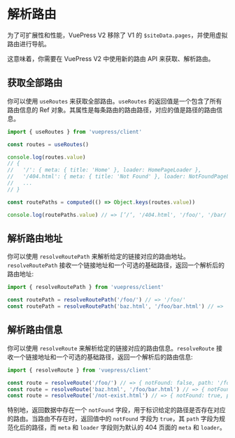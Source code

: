 # 解析路由

为了可扩展性和性能，VuePress V2 移除了 V1 的 `$siteData.pages`，并使用虚拟路由进行导航。

这意味着，你需要在 VuePress V2 中使用新的路由 API 来获取、解析路由。

## 获取全部路由

你可以使用 `useRoutes` 来获取全部路由。`useRoutes` 的返回值是一个包含了所有路由信息的 Ref 对象。其属性是每条路由的路由路径，对应的值是路径的路由信息。

```ts
import { useRoutes } from 'vuepress/client'

const routes = useRoutes()

console.log(routes.value)
// {
//   '/': { meta: { title: 'Home' }, loader: HomePageLoader },
//   '/404.html': { meta: { title: 'Not Found' }, loader: NotFoundPageLoader },
//   ...
// }

const routePaths = computed(() => Object.keys(routes.value))

console.log(routePaths.value) // => [’/‘, '/404.html', '/foo/', '/bar/', ...]
```

## 解析路由地址

你可以使用 `resolveRoutePath` 来解析给定的链接对应的路由地址。`resolveRoutePath` 接收一个链接地址和一个可选的基础路径，返回一个解析后的路由地址:

```ts
import { resolveRoutePath } from 'vuepress/client'

const routePath = resolveRoutePath('/foo/') // => '/foo/'
const routePath = resolveRoutePath('baz.html', '/foo/bar.html') // => '/foo/baz.html'
```

## 解析路由信息

你可以使用 `resolveRoute` 来解析给定的链接对应的路由信息。`resolveRoute` 接收一个链接地址和一个可选的基础路径，返回一个解析后的路由信息:

```ts
import { resolveRoute } from 'vuepress/client'

const route = resolveRoute('/foo/') // => { notFound: false, path: '/foo/', meta: { title: 'Foo' }, loader: FooPageLoader }
const route = resolveRoute('baz.html', '/foo/bar.html') // => { notFound: false, path: '/foo/baz.html', meta: { title: 'Baz' }, loader: BazPageLoader }
const route = resolveRoute('/not-exist.html') // => { notFound: true, path: '/not-exist.html', meta: { title: 'Not Found' }, loader: NotFoundPageLoader }
```

特别地，返回数据中存在一个 `notFound` 字段，用于标识给定的路径是否存在对应的路由。当路由不存在时，返回值中的 `notFound` 字段为 `true`，其 `path` 字段为规范化后的路径，而 `meta` 和 `loader` 字段则为默认的 404 页面的 `meta` 和 `loader`。
